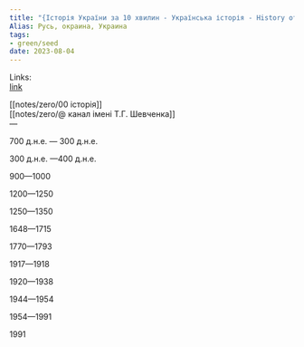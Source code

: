 ```yaml
---
title: "{Історія України за 10 хвилин - Українська історія - History of Ukraine ЗНО}"
Alias: Русь, окраина, Украина
tags:
- green/seed
date: 2023-08-04
---
```

Links:  
[link](https://www.youtube.com/watch?v=zNFUqradyV4)  

[[notes/zero/00 історія]]  
[[notes/zero/@ канал імені Т.Г. Шевченка]]  
— 

700 д.н.е. — 300 д.н.е.

300 д.н.е. —400 д.н.е.

900—1000

1200—1250

1250—1350

1648—1715

1770—1793

1917—1918

1920—1938

1944—1954

1954—1991

1991



